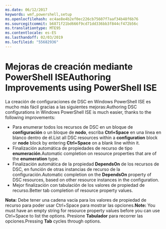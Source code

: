 ```yaml
---
ms.date: 06/12/2017
keywords: wmf,powershell,setup
ms.openlocfilehash: ec4ae8e4b2ef0ec226cb75607f7aaf34b48f6b76
ms.sourcegitcommit: b6871f21bd666f9cd71dd336bb3f844cf472b56c
ms.translationtype: MTE95
ms.contentlocale: es-ES
ms.lasthandoff: 02/03/2019
ms.locfileid: "55682936"
---
```

# <a name="authoring-improvements-using-powershell-ise"></a><span data-ttu-id="6cfec-102">Mejoras de creación mediante PowerShell ISE</span><span class="sxs-lookup"><span data-stu-id="6cfec-102">Authoring Improvements using PowerShell ISE</span></span>

<span data-ttu-id="6cfec-103">La creación de configuraciones de DSC en Windows PowerShell ISE es mucho más fácil gracias a las siguientes mejoras:</span><span class="sxs-lookup"><span data-stu-id="6cfec-103">Authoring DSC configurations in Windows PowerShell ISE is much easier, thanks to the following improvements:</span></span>

- <span data-ttu-id="6cfec-104">Para enumerar todos los recursos de DSC en un bloque de **configuración** o un bloque de **nodo**, escriba **Ctrl+Space** en una línea en blanco dentro de él.</span><span class="sxs-lookup"><span data-stu-id="6cfec-104">List all DSC resources within a **configuration** block or **node** block by entering **Ctrl+Space** on a blank line within it.</span></span>
- <span data-ttu-id="6cfec-105">Finalización automática de propiedades de recurso de tipo **enumeración**.</span><span class="sxs-lookup"><span data-stu-id="6cfec-105">Automatic completion on resource properties that are of the **enumeration** type.</span></span>
- <span data-ttu-id="6cfec-106">Finalización automática de la propiedad **DependsOn** de los recursos de DSC, en función de otras instancias de recurso de la configuración.</span><span class="sxs-lookup"><span data-stu-id="6cfec-106">Automatic completion on the **DependsOn** property of DSC resources, based on other resource instances in the configuration.</span></span>
- <span data-ttu-id="6cfec-107">Mejor finalización con tabulación de los valores de propiedad de recurso.</span><span class="sxs-lookup"><span data-stu-id="6cfec-107">Better tab completion of resource property values.</span></span>

<span data-ttu-id="6cfec-108">**Nota:** Debe tener una cadena vacía para los valores de propiedad de recurso para poder usar Ctrl+Space para mostrar las opciones.</span><span class="sxs-lookup"><span data-stu-id="6cfec-108">**Note:** You must have an empty string for resource property values before you can use Ctrl+Space to list the options.</span></span> <span data-ttu-id="6cfec-109">Presione **Tabulador** para recorrer las opciones.</span><span class="sxs-lookup"><span data-stu-id="6cfec-109">Pressing **Tab** cycles through options.</span></span>
